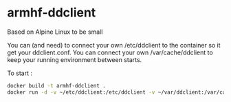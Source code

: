 # armhf-ddclient

Based on Alpine Linux to be small

You can (and need) to connect your own /etc/ddclient to the container so it get your ddclient.conf.
You can connect your own /var/cache/ddclient to keep your running environment between starts.

To start :
```bash
docker build -t armhf-ddclient .
docker run -d -v ~/etc/ddclient:/etc/ddclient -v ~/var/ddclient:/var/cache/ddclient --name ddclient --restart=always armhf-ddclient
```
